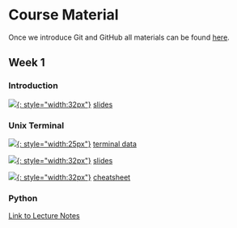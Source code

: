 # Course Material

Once we introduce Git and GitHub all materials can be found [here][course-material].
## Week 1

### Introduction

[![][pdf-icon]{: style="width:32px"}][intro-slides] [slides][intro-slides]
### Unix Terminal

[![][zip-file-icon]{: style="width:25px"}][terminal-data] [terminal data][terminal-data]

[![][pdf-icon]{: style="width:32px"}][terminal-slides] [slides][terminal-slides]

[![][pdf-icon]{: style="width:32px"}][terminal-cheat] [cheatsheet][terminal-cheat]

### Python

[Link to Lecture Notes](https://pp4rs.github.io/pp4rs-python/intro.html)

[course-material]: https://github.com/pp4rs/2021-uzh-course-material

[intro-slides]: https://github.com/pp4rs/2021-uzh-course-material/raw/main/00-intro/intro.pdf
[terminal-data]: https://github.com/pp4rs/2021-uzh-course-material/raw/main/01-terminal/terminal-data.zip
[terminal-slides]: https://github.com/pp4rs/2021-uzh-course-material/raw/main/01-terminal/slides.pdf
[terminal-cheat]: https://github.com/pp4rs/2021-uzh-course-material/raw/main/01-terminal/cheat-sheet.pdf

[pdf-icon]:      https://image.flaticon.com/icons/png/512/35/35653.png
[zip-file-icon]: https://cdn.onlinewebfonts.com/svg/img_261112.png
[ipynb-icon]:    https://cdn1.iconfinder.com/data/icons/file-format-set/64/2878-512.png
[data-icon]:     https://cdn3.iconfinder.com/data/icons/servers-database-11/24/database_download_data_storage-512.png

